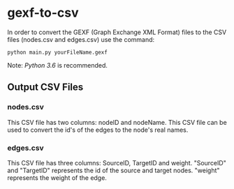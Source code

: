 # gexf-to-csv

In order to convert the GEXF (Graph Exchange XML Format) files to the CSV files (nodes.csv and edges.csv)
use the command:

```python main.py yourFileName.gexf```


Note: _Python 3.6_ is recommended.

## Output CSV Files

### nodes.csv
This CSV file has two columns: nodeID and nodeName.
This CSV file can be used to convert the id's of the edges to the node's real names.

### edges.csv
This CSV file has three columns: SourceID, TargetID and weight.
"SourceID" and "TargetID" represents the id of the source and target nodes.
"weight" represents the weight of the edge. 
